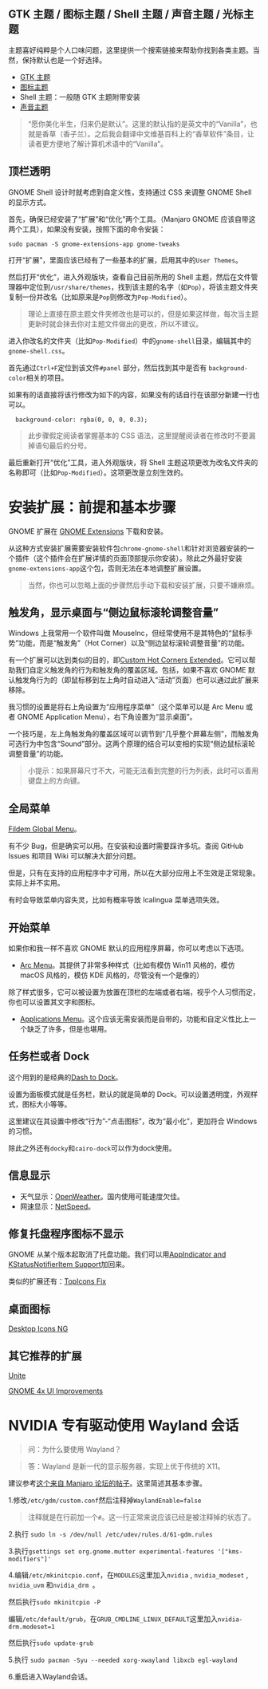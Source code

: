 ## GTK 主题 / 图标主题 / Shell 主题 / 声音主题 / 光标主题

主题喜好纯粹是个人口味问题，这里提供一个搜索链接来帮助你找到各类主题。当然，保持默认也是一个好选择。

* [GTK 主题](https://archlinux.org/packages/?sort=&q=gtk-theme&maintainer=&flagged=)
* [图标主题](https://archlinux.org/packages/?sort=&q=icon-theme&maintainer=&flagged=)
* Shell 主题：一般随 GTK 主题附带安装
* [声音主题](https://archlinux.org/packages/?sort=&q=sound-theme&maintainer=&flagged=)

> “愿你美化半生，归来仍是默认”。这里的默认指的是英文中的“Vanilla”，也就是香草（香子兰）。之后我会翻译中文维基百科上的“香草软件”条目，让读者更方便地了解计算机术语中的“Vanilla”。

## 顶栏透明

GNOME Shell 设计时就考虑到自定义性，支持通过 CSS 来调整 GNOME Shell 的显示方式。

首先，确保已经安装了“扩展”和“优化”两个工具。（Manjaro GNOME 应该自带这两个工具），如果没有安装，按照下面的命令安装：

```
sudo pacman -S gnome-extensions-app gnome-tweaks 
```

打开“扩展”，里面应该已经有了一些基本的扩展，启用其中的``` User Themes ```。

然后打开“优化”，进入外观版块，查看自己目前所用的 Shell 主题，然后在文件管理器中定位到```/usr/share/themes```，找到该主题的名字（如```Pop```），将该主题文件夹复制一份并改名（比如原来是```Pop```则修改为```Pop-Modified```）。

> 理论上直接在原主题文件夹修改也是可以的，但是如果这样做，每次当主题更新时就会抹去你对主题文件做出的更改，所以不建议。

进入你改名的文件夹（比如```Pop-Modified```）中的```gnome-shell```目录，编辑其中的```gnome-shell.css```。

首先通过```Ctrl+F```定位到该文件```#panel``` 部分，然后找到其中是否有 ```background-color```相关的项目。

如果有的话直接将该行修改为如下的内容，如果没有的话自行在该部分新建一行也可以。

```
  background-color: rgba(0, 0, 0, 0.3);
```

> 此步骤假定阅读者掌握基本的 CSS 语法，这里提醒阅读者在修改时不要漏掉语句最后的分号。

最后重新打开“优化”工具，进入外观版块，将 Shell 主题这项更改为改名文件夹的名称即可（比如```Pop-Modified```）。这项更改是立刻生效的。

# 安装扩展：前提和基本步骤

GNOME 扩展在 [GNOME Extensions](https://extensions.gnome.org/) 下载和安装。

从这种方式安装扩展需要安装软件包```chrome-gnome-shell```和针对浏览器安装的一个插件（这个插件会在扩展详情的页面顶部提示你安装）。除此之外最好安装``````gnome-extensions-app``````这个包，否则无法在本地调整扩展设置。

> 当然，你也可以忽略上面的步骤然后手动下载和安装扩展，只要不嫌麻烦。

## 触发角，显示桌面与“侧边鼠标滚轮调整音量”

Windows 上我常用一个软件叫做 MouseInc，但经常使用不是其特色的“鼠标手势”功能，而是“触发角”（Hot Corner）以及“侧边鼠标滚轮调整音量”的功能。

有一个扩展可以达到类似的目的，即[Custom Hot Corners Extended](https://extensions.gnome.org/extension/4167/custom-hot-corners-extended/)。它可以帮助我们自定义触发角的行为和触发角的覆盖区域。包括，如果不喜欢 GNOME 默认触发角行为的（即鼠标移到左上角时自动进入“活动”页面）也可以通过此扩展来移除。

我习惯的设置是将右上角设置为“应用程序菜单”（这个菜单可以是 Arc Menu 或者 GNOME Application Menu），右下角设置为“显示桌面”。

一个技巧是，左上角触发角的覆盖区域可以调节到“几乎整个屏幕左侧”，而触发角可选行为中包含“Sound”部分。这两个原理的结合可以变相的实现“侧边鼠标滚轮调整音量”的功能。

> 小提示：如果屏幕尺寸不大，可能无法看到完整的行为列表，此时可以善用键盘上的方向键。

## 全局菜单

[Fildem Global Menu](https://extensions.gnome.org/extension/4114/fildem-global-menu/)。

有不少 Bug，但是确实可以用。在安装和设置时需要踩许多坑。查阅 GitHub Issues 和项目 Wiki 可以解决大部分问题。

但是，只有在支持的应用程序中才可用，所以在大部分应用上不生效是正常现象。实际上并不实用。

有时会导致菜单内容失灵，比如有概率导致 Icalingua 菜单选项失效。

## 开始菜单

如果你和我一样不喜欢 GNOME 默认的应用程序屏幕，你可以考虑以下选项。

* [Arc Menu](https://extensions.gnome.org/extension/1228/arc-menu/)。其提供了非常多种样式（比如有模仿 Win11 风格的，模仿 macOS 风格的，模仿 KDE 风格的，尽管没有一个是像的）

除了样式很多，它可以被设置为放置在顶栏的左端或者右端，视乎个人习惯而定，你也可以设置其文字和图标。

* [Applications Menu](https://extensions.gnome.org/extension/6/applications-menu/)。这个应该无需安装而是自带的，功能和自定义性比上一个缺乏了许多，但是也堪用。

## 任务栏或者 Dock

这个用到的是经典的[Dash to Dock](https://extensions.gnome.org/extension/307/dash-to-dock/)。

设置为面板模式就是任务栏，默认的就是简单的 Dock。可以设置透明度，外观样式，图标大小等等。

这里建议在其设置中修改“行为”-“点击图标”，改为“最小化”，更加符合 Windows 的习惯。

除此之外还有```docky```和```cairo-dock```可以作为dock使用。

## 信息显示

* 天气显示：[OpenWeather](https://extensions.gnome.org/extension/750/openweather/)。国内使用可能速度欠佳。
* 网速显示：[NetSpeed](https://extensions.gnome.org/extension/104/netspeed/)。

## 修复托盘程序图标不显示

GNOME 从某个版本起取消了托盘功能。我们可以用[AppIndicator and KStatusNotifierItem Support](https://extensions.gnome.org/extension/615/appindicator-support/)加回来。

类似的扩展还有：[TopIcons Fix](https://extensions.gnome.org/extension/1674/topiconsfix/)

## 桌面图标

[Desktop Icons NG](https://extensions.gnome.org/extension/2087/desktop-icons-ng-ding/)

## 其它推荐的扩展

[Unite](https://extensions.gnome.org/extension/1287/unite/)

[GNOME 4x UI Improvements](https://extensions.gnome.org/extension/4158/gnome-40-ui-improvements/)

# NVIDIA 专有驱动使用 Wayland 会话

> 问：为什么要使用 Wayland？

> 答：Wayland 是新一代的显示服务器，实现上优于传统的 X11。

建议参考[这个来自 Manjaro 论坛的帖子](https://forum.manjaro.org/t/howto-use-wayland-with-propietary-nvidia-drivers/36130)。这里简述其基本步骤。

1.修改```/etc/gdm/custom.conf```然后注释掉```WaylandEnable=false```

> 注释就是在行前加一个```#```。这一行正常来说应该已经是被注释掉的状态了。

2.执行 ```sudo ln -s /dev/null /etc/udev/rules.d/61-gdm.rules```

3.执行```gsettings set org.gnome.mutter experimental-features '["kms-modifiers"]'```

4.编辑```/etc/mkinitcpio.conf```，在```MODULES```这里加入```nvidia``` , ```nvidia_modeset``` , ```nvidia_uvm``` 和```nvidia_drm ```。

然后执行```sudo mkinitcpio -P```

编辑```/etc/default/grub```，在```GRUB_CMDLINE_LINUX_DEFAULT```这里加入```nvidia-drm.modeset=1```

然后执行```sudo update-grub```

5.执行 ```sudo pacman -Syu --needed xorg-xwayland libxcb egl-wayland```

6.重启进入Wayland会话。
